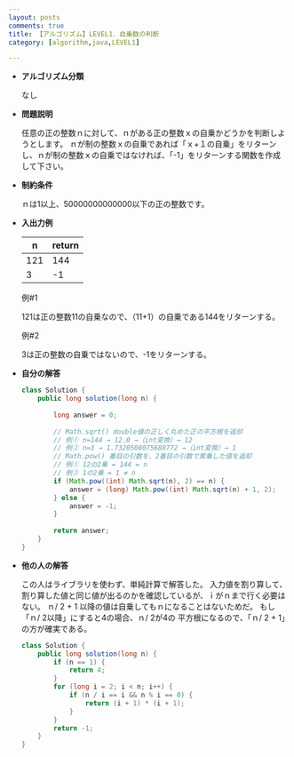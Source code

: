 ```yaml
---
layout: posts
comments: true
title: 【アルゴリズム】LEVEL1．自乗数の判断
category: [algorithm,java,LEVEL1]

---
```


* **アルゴリズム分類**

  なし

* **問題説明**

  任意の正の整数ｎに対して、ｎがある正の整数ｘの自乗かどうかを判断しようとします。
  ｎが制の整数ｘの自乗であれば「ｘ+１の自乗」をリターンし、ｎが制の整数ｘの自乗ではなければ、「-1」をリターンする関数を作成して下さい。

* **制約条件**

  ｎは1以上、50000000000000以下の正の整数です。

* **入出力例**

  | **n** | **return** |
  | ----- | ---------- |
  | 121   | 144        |
  | 3     | -1         |

  例#1

  121は正の整数11の自乗なので、（11+1）の自乗である144をリターンする。

  例#2

  3は正の整数の自乗ではないので、-1をリターンする。

* **自分の解答**

  ```java
  class Solution {
      public long solution(long n) {
          
          long answer = 0;
          
          // Math.sqrt() double値の正しく丸めた正の平方根を返却
          // 例① n=144 → 12.0 →（int変換）→ 12
          // 例② n=3 → 1.7320508075688772 →（int変換）→ 1
          // Math.pow() 番目の引数を、2番目の引数で累乗した値を返却
          // 例① 12の2乗 = 144 = n
          // 例② 1の2乗 = 1 ≠ n
          if (Math.pow((int) Math.sqrt(n), 2) == n) {
              answer = (long) Math.pow((int) Math.sqrt(n) + 1, 2);
          } else {
              answer = -1;
          }
          
          return answer;
      }
  }
  ```

* **他の人の解答**

  この人はライブラリを使わず、単純計算で解答した。
  入力値を割り算して、割り算した値と同じ値が出るのかを確認しているが、ｉがｎまで行く必要はない。
  ｎ/ 2 + 1 以降の値は自乗してもｎになることはないためだ。
  もし「ｎ/ 2以降」にすると4の場合、ｎ/ 2が4の 平方根になるので、「ｎ/ 2 + 1」の方が確実である。

  ```java
  class Solution {
      public long solution(long n) {
          if (n == 1) {
              return 4;
          }
          for (long i = 2; i < n; i++) {
              if (n / i == i && n % i == 0) {
                  return (i + 1) * (i + 1);
              }
          }
          return -1;
      }
  }
  ```

  
